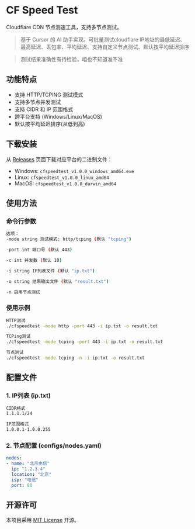 # CF Speed Test

Cloudflare CDN 节点测速工具，支持多节点测试。

> 基于 Cursor 的 AI 助手实现。可批量测试cloudflare IP地址的最低延迟、最高延迟、丢包率、平均延迟、支持自定义节点测试、默认按平均延迟排序

> 测试结果准确性有待检验，咱也不知道准不准

## 功能特点

- 支持 HTTP/TCPING 测试模式
- 支持多节点并发测试
- 支持 CIDR 和 IP 范围格式
- 跨平台支持 (Windows/Linux/MacOS)
- 默认按平均延迟排序(从低到高)

## 下载安装

从 [Releases](https://github.com/yourusername/cfspeedtest/releases) 页面下载对应平台的二进制文件：

- Windows: `cfspeedtest_v1.0.0_windows_amd64.exe`
- Linux: `cfspeedtest_v1.0.0_linux_amd64`
- MacOS: `cfspeedtest_v1.0.0_darwin_amd64`

## 使用方法

### 命令行参数
```bash
选项：
-mode string 测试模式: http/tcping (默认 "tcping")

-port int 端口号 (默认 443)

-c int 并发数 (默认 10)

-i string IP列表文件 (默认 "ip.txt")

-o string 结果输出文件 (默认 "result.txt")

-n 启用节点测试
```

### 使用示例
```bash
HTTP测试
./cfspeedtest -mode http -port 443 -i ip.txt -o result.txt

TCPing测试
./cfspeedtest -mode tcping -port 443 -i ip.txt -o result.txt

节点测试
./cfspeedtest -mode tcping -n -i ip.txt -o result.txt
```

## 配置文件

### 1. IP列表 (ip.txt)
```bash
CIDR格式
1.1.1.1/24

IP范围格式
1.0.0.1-1.0.0.255
```
### 2. 节点配置 (configs/nodes.yaml)
```yaml
nodes:
- name: "北京电信"
  ip: "1.2.3.4"
  location: "北京"
  isp: "电信"
  port: 80
```

## 开源许可

本项目采用 [MIT License](LICENSE) 开源。
